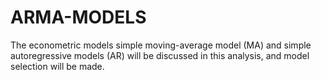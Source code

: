 # ARMA-MODELS
The econometric models simple moving-average model (MA) and simple autoregressive models (AR) will be discussed in this analysis, and model selection will be made.
